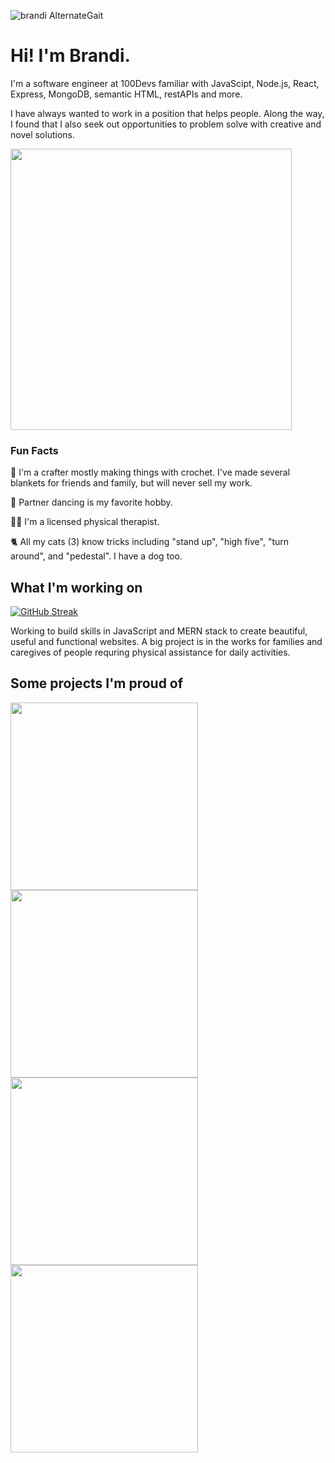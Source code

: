 ![brandi AlternateGait](https://user-images.githubusercontent.com/102367926/186928407-74f6b5d2-79de-4bbc-b08f-d53aad6d6827.png)
# Hi! I'm Brandi.

I'm a software engineer at 100Devs familiar with JavaScipt, Node.js, React, Express, MongoDB, semantic HTML, restAPIs and more. 

I have always wanted to work in a position that helps people. Along the way, I found that I also seek out opportunities to problem solve with creative and novel solutions. 


<img src="https://user-images.githubusercontent.com/102367926/186931312-23c4c811-2d04-4fa5-8f7c-4bdd0ddb970c.jpeg" width="450" />

### Fun Facts

🧶 I'm a crafter mostly making things with crochet. I've made several blankets for friends and family, but will never sell my work. 

💃 Partner dancing is my favorite hobby. 

🏋️‍♀️ I'm a licensed physical therapist.

🐈 All my cats (3) know tricks including "stand up", "high five", "turn around", and "pedestal". I have a dog too.

## What I'm working on
[![GitHub Streak](https://github-readme-streak-stats.herokuapp.com?user=alternategait&theme=buefy)](https://git.io/streak-stats)

Working to build skills in JavaScript and MERN stack to create beautiful, useful and functional websites. A big project is in the works for families and caregives of people requring physical assistance for daily activities. 

## Some projects I'm proud of

[<img src="https://user-images.githubusercontent.com/102367926/186933885-acd2032a-7647-437e-ba89-24a78db466d0.png" height = "300"/>](https://eitheror.netlify.app/)
[<img src="https://user-images.githubusercontent.com/102367926/186933905-0191fe92-4d89-4555-bef8-3e99dcb4ffa4.png" height = "300"/>](https://clearskypgh.netlify.app/)
[<img src="https://user-images.githubusercontent.com/102367926/186933952-891952c4-0b16-4ce9-b915-7161d50277d0.png" height = "300"/>](https://tarotflip.herokuapp.com/)
[<img src="https://user-images.githubusercontent.com/102367926/187096558-286aeb65-a5cb-4ce7-9d40-22f6e9b1c362.png" height ="300"/>](https://threeriversdietary-corn.netlify.app/)

